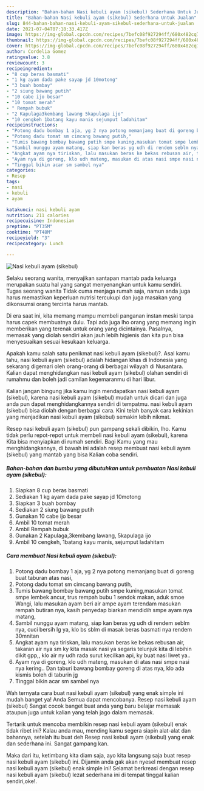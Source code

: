 ```yaml
---
description: "Bahan-bahan Nasi kebuli ayam (sikebul) Sederhana Untuk Jualan"
title: "Bahan-bahan Nasi kebuli ayam (sikebul) Sederhana Untuk Jualan"
slug: 844-bahan-bahan-nasi-kebuli-ayam-sikebul-sederhana-untuk-jualan
date: 2021-07-04T07:18:33.417Z
image: https://img-global.cpcdn.com/recipes/7befc08f927294ff/680x482cq70/nasi-kebuli-ayam-sikebul-foto-resep-utama.jpg
thumbnail: https://img-global.cpcdn.com/recipes/7befc08f927294ff/680x482cq70/nasi-kebuli-ayam-sikebul-foto-resep-utama.jpg
cover: https://img-global.cpcdn.com/recipes/7befc08f927294ff/680x482cq70/nasi-kebuli-ayam-sikebul-foto-resep-utama.jpg
author: Cordelia Gomez
ratingvalue: 3.8
reviewcount: 3
recipeingredient:
- "8 cup beras basmati"
- "1 kg ayam dada pake sayap jd 10motong"
- "3 buah bombay"
- "2 siung bawang putih"
- "10 cabe ijo besar"
- "10 tomat merah"
- " Rempah bubuk"
- "2 Kapulaga3kembang lawang 5kapulaga ijo"
- "10 cengkeh 1batang kayu manis sejumput ladahitam"
recipeinstructions:
- "Potong dadu bombay 1 aja, yg 2 nya potong memanjang buat di goreng buat taburan atas nasi,"
- "Potong dadu tomat sm cimcang bawang putih,"
- "Tumis bawang bombay bawang putih smpe kuning,masukan tomat smpe lembek ancur, trus rempah bubu 1 sendok makan, aduk smoe Wangi, lalu masukan ayam beri air ampe ayam terendam masukan rempah butiran nya, kasih penyedap biarkan mendidih smpe ayam nya matang,"
- "Sambil nunggu ayam matang, siap kan beras yg udh di rendem seblm nya, cuci bersih lg ya, klo bs sblm di masak beras basmati nya rendem 30mnitan"
- "Angkat ayam nya tiriskan, lalu masukan beras ke bekas rebusan air, takaran air nya sm ky kita masak nasi ya segaris telunjuk kita di lebihin dikit gpp,, klo air ny udh rada surut kecilkan api, ky buat nasi liwet ya.."
- "Ayam nya di goreng, klo udh mateng, masukan di atas nasi smpe nasi nya kering.. Dan taburi bawang bombay goreng di atas nya, klo ada kismis boleh di taburin jg"
- "Tinggal bikin acar sm sambel nya"
categories:
- Resep
tags:
- nasi
- kebuli
- ayam

katakunci: nasi kebuli ayam 
nutrition: 211 calories
recipecuisine: Indonesian
preptime: "PT35M"
cooktime: "PT48M"
recipeyield: "3"
recipecategory: Lunch

---
```



![Nasi kebuli ayam (sikebul)](https://img-global.cpcdn.com/recipes/7befc08f927294ff/680x482cq70/nasi-kebuli-ayam-sikebul-foto-resep-utama.jpg)

Selaku seorang wanita, menyajikan santapan mantab pada keluarga merupakan suatu hal yang sangat menyenangkan untuk kamu sendiri. Tugas seorang  wanita Tidak cuma menjaga rumah saja, namun anda juga harus memastikan keperluan nutrisi tercukupi dan juga masakan yang dikonsumsi orang tercinta harus mantab.

Di era  saat ini, kita memang mampu membeli panganan instan meski tanpa harus capek membuatnya dulu. Tapi ada juga lho orang yang memang ingin memberikan yang terenak untuk orang yang dicintainya. Pasalnya, memasak yang diolah sendiri akan jauh lebih higienis dan kita pun bisa menyesuaikan sesuai kesukaan keluarga. 



Apakah kamu salah satu penikmat nasi kebuli ayam (sikebul)?. Asal kamu tahu, nasi kebuli ayam (sikebul) adalah hidangan khas di Indonesia yang sekarang digemari oleh orang-orang di berbagai wilayah di Nusantara. Kalian dapat menghidangkan nasi kebuli ayam (sikebul) olahan sendiri di rumahmu dan boleh jadi camilan kegemaranmu di hari libur.

Kalian jangan bingung jika kamu ingin mendapatkan nasi kebuli ayam (sikebul), karena nasi kebuli ayam (sikebul) mudah untuk dicari dan juga anda pun dapat menghidangkannya sendiri di tempatmu. nasi kebuli ayam (sikebul) bisa diolah dengan berbagai cara. Kini telah banyak cara kekinian yang menjadikan nasi kebuli ayam (sikebul) semakin lebih nikmat.

Resep nasi kebuli ayam (sikebul) pun gampang sekali dibikin, lho. Kamu tidak perlu repot-repot untuk membeli nasi kebuli ayam (sikebul), karena Kita bisa menyiapkan di rumah sendiri. Bagi Kamu yang mau menghidangkannya, di bawah ini adalah resep membuat nasi kebuli ayam (sikebul) yang mantab yang bisa Kalian coba sendiri.

<!--inarticleads1-->

##### Bahan-bahan dan bumbu yang dibutuhkan untuk pembuatan Nasi kebuli ayam (sikebul):

1. Siapkan 8 cup beras basmati
1. Sediakan 1 kg ayam dada pake sayap jd 10motong
1. Siapkan 3 buah bombay
1. Sediakan 2 siung bawang putih
1. Gunakan 10 cabe ijo besar
1. Ambil 10 tomat merah
1. Ambil  Rempah bubuk
1. Gunakan 2 Kapulaga,3kembang lawang, 5kapulaga ijo
1. Ambil 10 cengkeh, 1batang kayu manis, sejumput ladahitam




<!--inarticleads2-->

##### Cara membuat Nasi kebuli ayam (sikebul):

1. Potong dadu bombay 1 aja, yg 2 nya potong memanjang buat di goreng buat taburan atas nasi,
1. Potong dadu tomat sm cimcang bawang putih,
1. Tumis bawang bombay bawang putih smpe kuning,masukan tomat smpe lembek ancur, trus rempah bubu 1 sendok makan, aduk smoe Wangi, lalu masukan ayam beri air ampe ayam terendam masukan rempah butiran nya, kasih penyedap biarkan mendidih smpe ayam nya matang,
1. Sambil nunggu ayam matang, siap kan beras yg udh di rendem seblm nya, cuci bersih lg ya, klo bs sblm di masak beras basmati nya rendem 30mnitan
1. Angkat ayam nya tiriskan, lalu masukan beras ke bekas rebusan air, takaran air nya sm ky kita masak nasi ya segaris telunjuk kita di lebihin dikit gpp,, klo air ny udh rada surut kecilkan api, ky buat nasi liwet ya..
1. Ayam nya di goreng, klo udh mateng, masukan di atas nasi smpe nasi nya kering.. Dan taburi bawang bombay goreng di atas nya, klo ada kismis boleh di taburin jg
1. Tinggal bikin acar sm sambel nya




Wah ternyata cara buat nasi kebuli ayam (sikebul) yang enak simple ini mudah banget ya! Anda Semua dapat mencobanya. Resep nasi kebuli ayam (sikebul) Sangat cocok banget buat anda yang baru belajar memasak ataupun juga untuk kalian yang telah jago dalam memasak.

Tertarik untuk mencoba membikin resep nasi kebuli ayam (sikebul) enak tidak ribet ini? Kalau anda mau, mending kamu segera siapin alat-alat dan bahannya, setelah itu buat deh Resep nasi kebuli ayam (sikebul) yang enak dan sederhana ini. Sangat gampang kan. 

Maka dari itu, ketimbang kita diam saja, ayo kita langsung saja buat resep nasi kebuli ayam (sikebul) ini. Dijamin anda gak akan nyesel membuat resep nasi kebuli ayam (sikebul) enak simple ini! Selamat berkreasi dengan resep nasi kebuli ayam (sikebul) lezat sederhana ini di tempat tinggal kalian sendiri,oke!.

